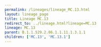 ```yaml
---
permalink: /lineages/lineage_MC.13.html
layout: lineage_page
title: Lineage MC.13
redirect_to: ../lineage.html?lineage=MC.13
lineage: MC.13
parent: B.1.1.529.2.86.1.1.11.1.3.1.1
children: ['MC.13', 'MC.13.1']
---
```


